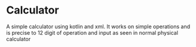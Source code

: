 # Calculator
 A simple calculator using kotlin and xml. It works on simple operations and is precise to 12 digit of operation and input as seen in normal physical calculator
